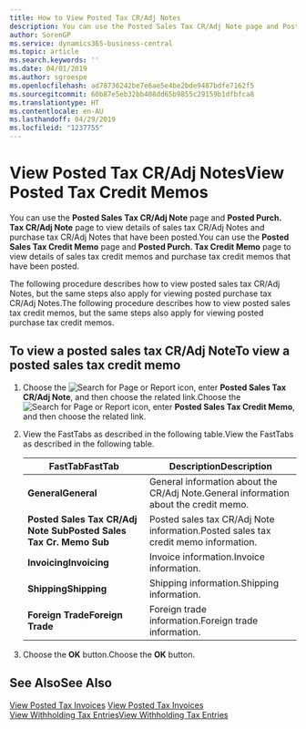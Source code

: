 ```yaml
---
title: How to View Posted Tax CR/Adj Notes
description: You can use the Posted Sales Tax CR/Adj Note page and Posted Purch. Tax CR/Adj Note page to view details of sales tax CR/Adj Notes and purchase tax CR/Adj Notes that have been posted.
author: SorenGP
ms.service: dynamics365-business-central
ms.topic: article
ms.search.keywords: ''
ms.date: 04/01/2019
ms.author: sgroespe
ms.openlocfilehash: ad78736242be7e6ae5e4be2bde9487bdfe7162f5
ms.sourcegitcommit: 60b87e5eb32bb408dd65b9855c29159b1dfbfca8
ms.translationtype: HT
ms.contentlocale: en-AU
ms.lasthandoff: 04/29/2019
ms.locfileid: "1237755"
---
```

# <a name="view-posted-tax-credit-memos"></a><span data-ttu-id="b64a5-103">View Posted Tax CR/Adj Notes</span><span class="sxs-lookup"><span data-stu-id="b64a5-103">View Posted Tax Credit Memos</span></span>
<span data-ttu-id="b64a5-104">You can use the **Posted Sales Tax CR/Adj Note** page and **Posted Purch. Tax CR/Adj Note** page to view details of sales tax CR/Adj Notes and purchase tax CR/Adj Notes that have been posted.</span><span class="sxs-lookup"><span data-stu-id="b64a5-104">You can use the **Posted Sales Tax Credit Memo** page and **Posted Purch. Tax Credit Memo** page to view details of sales tax credit memos and purchase tax credit memos that have been posted.</span></span>  

<span data-ttu-id="b64a5-105">The following procedure describes how to view posted sales tax CR/Adj Notes, but the same steps also apply for viewing posted purchase tax CR/Adj Notes.</span><span class="sxs-lookup"><span data-stu-id="b64a5-105">The following procedure describes how to view posted sales tax credit memos, but the same steps also apply for viewing posted purchase tax credit memos.</span></span>  

## <a name="to-view-a-posted-sales-tax-credit-memo"></a><span data-ttu-id="b64a5-106">To view a posted sales tax CR/Adj Note</span><span class="sxs-lookup"><span data-stu-id="b64a5-106">To view a posted sales tax credit memo</span></span>  

1.  <span data-ttu-id="b64a5-107">Choose the ![Search for Page or Report](../../media/ui-search/search_small.png "Search for Page or Report icon") icon, enter **Posted Sales Tax CR/Adj Note**, and then choose the related link.</span><span class="sxs-lookup"><span data-stu-id="b64a5-107">Choose the ![Search for Page or Report](../../media/ui-search/search_small.png "Search for Page or Report icon") icon, enter **Posted Sales Tax Credit Memo**, and then choose the related link.</span></span>  
2.  <span data-ttu-id="b64a5-108">View the FastTabs as described in the following table.</span><span class="sxs-lookup"><span data-stu-id="b64a5-108">View the FastTabs as described in the following table.</span></span>  

    |<span data-ttu-id="b64a5-109">FastTab</span><span class="sxs-lookup"><span data-stu-id="b64a5-109">FastTab</span></span>|<span data-ttu-id="b64a5-110">Description</span><span class="sxs-lookup"><span data-stu-id="b64a5-110">Description</span></span>|  
    |-------------|---------------------------------------|  
    |<span data-ttu-id="b64a5-111">**General**</span><span class="sxs-lookup"><span data-stu-id="b64a5-111">**General**</span></span>|<span data-ttu-id="b64a5-112">General information about the CR/Adj Note.</span><span class="sxs-lookup"><span data-stu-id="b64a5-112">General information about the credit memo.</span></span>|  
    |<span data-ttu-id="b64a5-113">**Posted Sales Tax CR/Adj Note Sub**</span><span class="sxs-lookup"><span data-stu-id="b64a5-113">**Posted Sales Tax Cr. Memo Sub**</span></span>|<span data-ttu-id="b64a5-114">Posted sales tax CR/Adj Note information.</span><span class="sxs-lookup"><span data-stu-id="b64a5-114">Posted sales tax credit memo information.</span></span>|  
    |<span data-ttu-id="b64a5-115">**Invoicing**</span><span class="sxs-lookup"><span data-stu-id="b64a5-115">**Invoicing**</span></span>|<span data-ttu-id="b64a5-116">Invoice information.</span><span class="sxs-lookup"><span data-stu-id="b64a5-116">Invoice information.</span></span>|  
    |<span data-ttu-id="b64a5-117">**Shipping**</span><span class="sxs-lookup"><span data-stu-id="b64a5-117">**Shipping**</span></span>|<span data-ttu-id="b64a5-118">Shipping information.</span><span class="sxs-lookup"><span data-stu-id="b64a5-118">Shipping information.</span></span>|  
    |<span data-ttu-id="b64a5-119">**Foreign Trade**</span><span class="sxs-lookup"><span data-stu-id="b64a5-119">**Foreign Trade**</span></span>|<span data-ttu-id="b64a5-120">Foreign trade information.</span><span class="sxs-lookup"><span data-stu-id="b64a5-120">Foreign trade information.</span></span>|  

3.  <span data-ttu-id="b64a5-121">Choose the **OK** button.</span><span class="sxs-lookup"><span data-stu-id="b64a5-121">Choose the **OK** button.</span></span>  

## <a name="see-also"></a><span data-ttu-id="b64a5-122">See Also</span><span class="sxs-lookup"><span data-stu-id="b64a5-122">See Also</span></span>  
 <span data-ttu-id="b64a5-123">[View Posted Tax Invoices](how-to-view-posted-tax-invoices.md) </span><span class="sxs-lookup"><span data-stu-id="b64a5-123">[View Posted Tax Invoices](how-to-view-posted-tax-invoices.md) </span></span>  
 [<span data-ttu-id="b64a5-124">View Withholding Tax Entries</span><span class="sxs-lookup"><span data-stu-id="b64a5-124">View Withholding Tax Entries</span></span>](how-to-view-withholding-tax-entries.md)
